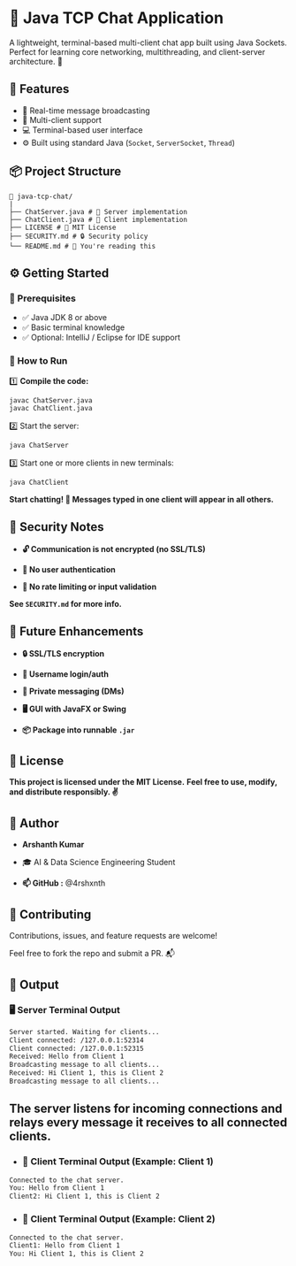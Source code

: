 # 💬 Java TCP Chat Application

A lightweight, terminal-based multi-client chat app built using Java Sockets. Perfect for learning core networking, multithreading, and client-server architecture. 🚀

## 🧩 Features

- 🔁 Real-time message broadcasting
- 👥 Multi-client support
- 💻 Terminal-based user interface
- ⚙️ Built using standard Java (`Socket`, `ServerSocket`, `Thread`)

## 📦 Project Structure

```plaintext
📁 java-tcp-chat/
|
├── ChatServer.java # 💼 Server implementation
├── ChatClient.java # 🙋 Client implementation
├── LICENSE # 📜 MIT License
├── SECURITY.md # 🔒 Security policy
└── README.md # 🧾 You're reading this
```

## ⚙️ Getting Started

### 📌 Prerequisites

- ✅ Java JDK 8 or above
- ✅ Basic terminal knowledge
- ✅ Optional: IntelliJ / Eclipse for IDE support

### 🧪 How to Run

1️⃣ **Compile the code:**

```bash
javac ChatServer.java
javac ChatClient.java
```

2️⃣ Start the server:

```bash
java ChatServer
```

3️⃣ Start one or more clients in new terminals:

```bash
java ChatClient
```

**Start chatting! 💬 Messages typed in one client will appear in all others.**

## 🔐 Security Notes

- **🔓 Communication is not encrypted (no SSL/TLS)**

- **🙅 No user authentication**

- **🚫 No rate limiting or input validation**

**See `SECURITY.md` for more info.**

## 🚀 Future Enhancements

- **🔒 SSL/TLS encryption**

- **👤 Username login/auth**

- **💌 Private messaging (DMs)**

- **🖥️ GUI with JavaFX or Swing**

- **📦 Package into runnable `.jar`**

## 🪪 License

**This project is licensed under the MIT License.**
**Feel free to use, modify, and distribute responsibly. ✌️**

## 👤 Author

- **Arshanth Kumar**

- 🎓 AI & Data Science Engineering Student

- **📫 GitHub :** @4rshxnth

## 🙌 Contributing

Contributions, issues, and feature requests are welcome!

Feel free to fork the repo and submit a PR. 📬

## 🎯 Output

### 🖥️ Server Terminal Output

```bash
Server started. Waiting for clients...
Client connected: /127.0.0.1:52314
Client connected: /127.0.0.1:52315
Received: Hello from Client 1
Broadcasting message to all clients...
Received: Hi Client 1, this is Client 2
Broadcasting message to all clients...
```

**The server listens for incoming connections and relays every message it receives to all connected clients.**
-

- ### 💬 Client Terminal Output (Example: Client 1)

```bash
Connected to the chat server.
You: Hello from Client 1
Client2: Hi Client 1, this is Client 2
```

- ### 💬 Client Terminal Output (Example: Client 2)

```bash
Connected to the chat server.
Client1: Hello from Client 1
You: Hi Client 1, this is Client 2
```
